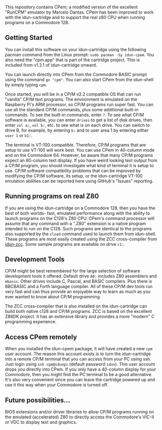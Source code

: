  This repository contains CPem; a modified version of the excellent "RunCPM" emulator by Marcelo Dantas. CPem has been improved to work with the idun-cartridge and to support the real z80 CPU when running programs on a Commodore 128.

## Getting Started

You can install this software on your idun-cartridge using the following pacman command from the Linux prompt: `sudo pacman -Sy idun-cpem`. You also need the "cpm.app" that is part of the cartridge project. This is included from v1.2.1 of idun-cartridge onward.

You can launch directly into CPem from the Commodore BASIC prompt using the command `go "cpm"`. You can also start CPem from the idun-shell by simply typing `cpm`.

Once started, you will be in a CP/M v2.2 compatible OS that can run "vanilla" CP/M text programs. The environment is emulated on the Raspberry Pi's ARM processor, so CP/M programs run super fast. You can use all the standard CP/M commands, plus some additional built-in commands. To see the built-in commands, enter `?`. To see what CP/M software is available, you can enter `drives` to get a list of disk drives, then enter `vol a:`, `vol b:`, etc. to see what is on each drive. You can switch to drive B, for example, by entering `b:` and to user area 1 by entering either `user 1` or `b1:`.

The terminal is VT-100 compatible. Therefore, CP/M programs that are setup to use VT-100 will work best. You can use CPem in 40-column mode and on the Commodore 64. However, be aware that many CP/M programs expect an 80-column text display. If you have weird looking text output from a CP/M program, you should investigate what kind of terminal it is setup to use. CP/M software compatibility problems that can be improved by modifying the CP/M software, its setup, or the idun-cartridge VT-100 emulation abilities can be reported here using GitHub's "Issues" reporting.

## Running programs on real Z80

If you are using the idun-cartridge on a Commodore 128, then you have the best of both worlds- fast, emulated performance along with the ability to launch programs on the C128's Z80 CPU. CPem's command processor will assume that any command with a ".Z80" extension is a native program intended to run on the C128. Such programs are identical to the programs also supported by the `zload` command used to launch them from idun-shell. These programs are most easily created using the ZCC cross-compiler from [idun-zcc](https://github.com/idun-project/idun-zcc). Some sample programs are available on drive `c1:`.

## Development Tools

CP/M might be best remembered for the large selection of software development tools it offered. Default drive `A0:` includes Z80 assemblers and `mbasic`. Other drives include C, Pascal, and BASIC compilers. Plus there is BBCBASIC and a Forth language compiler. All of these CP/M dev tools run very fast and can thus provide an enjoyable way to learn as much as you ever wanted to know about CP/M programming.

The ZCC cross-compiler that is also installed on the idun-cartridge can build both native c128 and CP/M programs. ZCC is based on the excellent Z88DK project. It has an extensive library and provides a more "modern" C programming experience. 

## Access CPem remotely

When you installed the idun-cpem package, it will have created a new `cpm` user account. The reason this account exists is to turn the idun-cartridge into a remote CP/M terminal that you can access from your PC using ssh. Just login using `ssh cpm@idunpi` (default password `idun`). This user account drops you directly into CPem. If you only have a 40-column display for your Commodore, then you might find the PC terminal to be a good alternative. It's also very convenient since you can leave the cartridge powered up and use it this way when your Commodore is turned off.

## Future possibilities...

BIOS extensions and/or driver libraries to allow CP/M programs running on the emulated (accelerated) Z80 to directly access the Commodore's VIC-II or VDC to display text and graphics.
